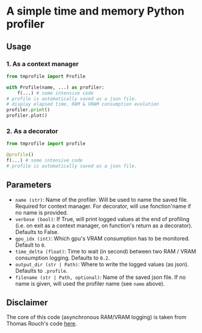 # A simple time and memory Python profiler

## Usage

### 1. As a context manager

```python
from tmprofile import Profile

with Profile(name, ...) as profiler:
    f(...) # some intensive code
# profile is automatically saved as a json file.
# display elapsed time, RAM & VRAM consumption evolution
profiler.print()
profiler.plot()
```

### 2. As a decorator

```python
from tmprofile import profile

@profile()
f(...) # some intensive code
# profile is automatically saved as a json file.
```

## Parameters

- `name (str)`: Name of the profiler. Will be used to name the saved file. Required for context manager. For decorator, will use fonction'name if no name is provided.
- `verbose (bool)`: If True, will print logged values at the end of profiling (i.e. on exit as a context manager, on function's return as a decorator). Defaults to False.
- `gpu_idx (int)`: Which gpu's VRAM consumption has to be monitored. Default to `0`.
- `time_delta (float)`: Time to wait (in second) between two RAM / VRAM consumption logging. Defaults to `0.2`.
- `output_dir (str | Path)`: Where to write the logged values (as json). Defaults to `.profile`.
- `filename (str | Path, optional)`: Name of the saved json file. If no name is given, will used the profiler name (see `name` above).


## Disclaimer

The core of this code (asynchronous RAM/VRAM logging) is taken from Thomas Rouch's code [here](https://betterprogramming.pub/ram-and-vram-profiling-in-python-bf99876e985f).
    


